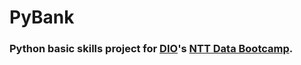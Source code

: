 # PyBank

### Python basic skills project for [DIO](https://www.dio.me/)'s [NTT Data Bootcamp](https://www.dio.me/bootcamp/engenharia-dados-python).